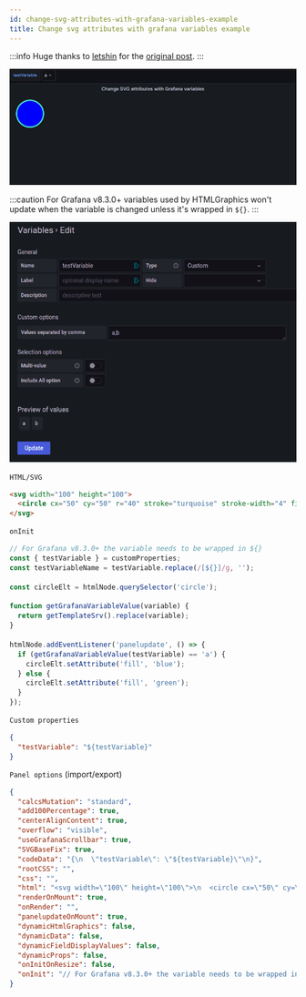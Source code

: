 ```yaml
---
id: change-svg-attributes-with-grafana-variables-example
title: Change svg attributes with grafana variables example
---
```


:::info
Huge thanks to [letshin](https://github.com/letshin) for the [original post](https://github.com/gapitio/gapit-htmlgraphics-panel/issues/152).
:::

![Update grafana variable example](../../static/gif/change-svg-attributes-with-grafana-variables-example.gif)

:::caution
For Grafana v8.3.0+ variables used by HTMLGraphics won't update when the variable is changed unless it's wrapped in `${}`.
:::

![testVariable used](../../static/img/test-variable-used.png)

`HTML/SVG`

```html
<svg width="100" height="100">
  <circle cx="50" cy="50" r="40" stroke="turquoise" stroke-width="4" fill="red" />
</svg>
```

`onInit`

```javascript
// For Grafana v8.3.0+ the variable needs to be wrapped in ${}
const { testVariable } = customProperties;
const testVariableName = testVariable.replace(/[${}]/g, '');

const circleElt = htmlNode.querySelector('circle');

function getGrafanaVariableValue(variable) {
  return getTemplateSrv().replace(variable);
}

htmlNode.addEventListener('panelupdate', () => {
  if (getGrafanaVariableValue(testVariable) == 'a') {
    circleElt.setAttribute('fill', 'blue');
  } else {
    circleElt.setAttribute('fill', 'green');
  }
});
```

`Custom properties`

```json
{
  "testVariable": "${testVariable}"
}
```

`Panel options` (import/export)

```json
{
  "calcsMutation": "standard",
  "add100Percentage": true,
  "centerAlignContent": true,
  "overflow": "visible",
  "useGrafanaScrollbar": true,
  "SVGBaseFix": true,
  "codeData": "{\n  \"testVariable\": \"${testVariable}\"\n}",
  "rootCSS": "",
  "css": "",
  "html": "<svg width=\"100\" height=\"100\">\n  <circle cx=\"50\" cy=\"50\" r=\"40\" stroke=\"turquoise\" stroke-width=\"4\" fill=\"red\" />\n</svg>\n",
  "renderOnMount": true,
  "onRender": "",
  "panelupdateOnMount": true,
  "dynamicHtmlGraphics": false,
  "dynamicData": false,
  "dynamicFieldDisplayValues": false,
  "dynamicProps": false,
  "onInitOnResize": false,
  "onInit": "// For Grafana v8.3.0+ the variable needs to be wrapped in ${}\nconst { testVariable } = customProperties;\nconst testVariableName = testVariable.replace(/[${}]/g, '');\n\nconst circleElt = htmlNode.querySelector('circle');\n\nfunction getGrafanaVariableValue(variable) {\n  return getTemplateSrv().replace(variable);\n}\n\nhtmlNode.addEventListener('panelupdate', () => {\n  if (getGrafanaVariableValue(testVariable) == 'a'){\n    circleElt.setAttribute('fill', 'blue');\n  } else {\n    circleElt.setAttribute('fill', 'green');\n  }\n});\n"
}
```
